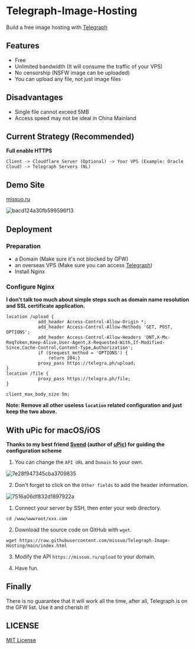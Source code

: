 <!--
 * @Author: Vincent Young
 * @Date: 2022-10-05 05:19:33
 * @LastEditors: Vincent Young
 * @LastEditTime: 2023-10-14 23:03:33
 * @FilePath: /Telegraph-Image-Hosting/README.md
 * @Telegram: https://t.me/missuo
 * 
 * Copyright © 2022 by Vincent, All Rights Reserved. 
-->
# Telegraph-Image-Hosting
Build a free image hosting with [Telegraph](https://telegra.ph)

## Features
- Free
- Unlimited bandwidth (It will consume the traffic of your VPS)
- No censorship (NSFW image can be uploaded)
- You can upload any file, not just image files

## Disadvantages
- Single file cannot exceed 5MB
- Access speed may not be ideal in China Mainland

## Current Strategy (Recommended)
**Full enable HTTPS**
```
Client -> Cloudflare Server (Optional) -> Your VPS (Example: Oracle Cloud) -> Telegraph Servers (NL) 
```
## Demo Site
[missuo.ru](https://missuo.ru)

![bacd124a30fb599596f13](https://telegra.ph/file/bacd124a30fb599596f13.png)

## Deployment
### Preparation
- a Domain (Make sure it's not blocked by GFW)
- an overseas VPS (Make sure you can access [Telegraph](https://telegra.ph))
- Install Nginx

### Configure Nginx
**I don't talk too much about simple steps such as domain name resolution and SSL certificate application.**
```
location /upload {
            add_header Access-Control-Allow-Origin *;
            add_header Access-Control-Allow-Methods 'GET, POST, OPTIONS';
            add_header Access-Control-Allow-Headers 'DNT,X-Mx-ReqToken,Keep-Alive,User-Agent,X-Requested-With,If-Modified-Since,Cache-Control,Content-Type,Authorization';
            if ($request_method = 'OPTIONS') {
                return 204;}
            proxy_pass https://telegra.ph/upload;
}
location /file {
            proxy_pass https://telegra.ph/file;
}

client_max_body_size 5m;
```
**Note: Remove all other useless `location` related configuration and just keep the two above.**


## With uPic for macOS/iOS
**Thanks to my best friend [Svend](https://github.com/gee1k) (author of [uPic](https://github.com/gee1k/uPic)) for guiding the configuration scheme**

1. You can change the `API URL` and `Domain` to your own.

![7e28f947345cba3709835](https://telegraph.eowo.us/file/7e28f947345cba3709835.png)

2. Don't forget to click on the `Other fields` to add the header information.

![7516a06df832d1897922a](https://telegraph.eowo.us/file/7516a06df832d1897922a.png)


1. Connect your server by SSH, then enter your web directory.
```shell
cd /www/wwwroot/xxx.com
```
2. Download the source code on GitHub with `wget`.
```shell
wget https://raw.githubusercontent.com/missuo/Telegraph-Image-Hosting/main/index.html
```
3. Modify the API `https://missuo.ru/upload` to your domain.

4. Have fun.

## Finally
There is no guarantee that it will work all the time, after all, Telegraph is on the GFW list. Use it and cherish it!

## LICENSE
[MIT License](https://raw.githubusercontent.com/missuo/Telegraph-Image-Hosting/main/LICENSE)
